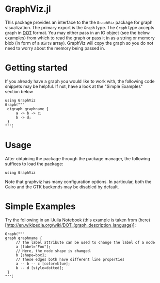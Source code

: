 # GraphViz.jl

This package provides an interface to the the `GraphViz` package for graph visualization. The primary export is the 
`Graph` type. The `Graph` type accepts graph in [DOT](http://en.wikipedia.org/wiki/DOT_(graph_description_language)) format.
You may either pass in an IO object (see the below examples) from which to read the graph or pass it in as a string or memory blob (in form of a `Uint8` array). GraphViz will copy the graph so you do not need to worry about the memory being passed in. 

# Getting started
If you already have a graph you would like to work with, the following code snippets may be helpful. If not, have a look
at the "Simple Examples" section below
```
using GraphViz
Graph("""
 digraph graphname {
     a -> b -> c;
     b -> d;
 }
""")
```

# Usage

After obtaining the package through the package manager, the following suffices to load the package:

```
using GraphViz
```

Note that graphviz has many configuration options. In particular, both the Cairo and the GTK backends may be disabled
by default.

# Simple Examples
Try the following in an IJulia Notebook (this example is taken from (here)[http://en.wikipedia.org/wiki/DOT_(graph_description_language)]:

```
Graph("""
graph graphname {
     // The label attribute can be used to change the label of a node
     a [label="Foo"];
     // Here, the node shape is changed.
     b [shape=box];
     // These edges both have different line properties
     a -- b -- c [color=blue];
     b -- d [style=dotted];
 }
""")
